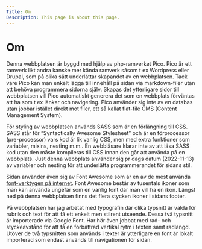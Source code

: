 ```yaml
---
Title: Om
Description: This page is about this page.
---
```


Om
==========================

Denna webbplatsen är byggd med hjälp av php-ramverket Pico. Pico är ett ramverk likt andra kanske mer kända ramverk såsom t ex Wordpress eller Drupal, som på olika sätt underlättar skapandet av en webbplatsen. Tack vare Pico kan man enkelt lägga till innehåll på sidan via markdown-filer utan att behöva programmera sidorna själv. Skapas det ytterligare sidor till webbplatsen vill Pico automatiskt generera det som en webbplats förväntas att ha som t ex länkar och navigering. Pico använder sig inte av en databas utan jobbar istället direkt mot filer, ett så kallat flat-file CMS (Content Management System).

För styling av webbplatsen används SASS som är en förlängning till CSS. SASS står för “Syntactically Awesome Stylesheet” och är en förprocessor (pre-processor) vars kod är lik vanlig CSS, men med extra funktioner som variabler, mixins, nesting m.m.. En webbläsare klarar inte av att läsa SASS kod utan den måste kompileras till CSS innan den går att använda på en webbplats. Just denna webbplats använder sig pr dags datum (2022-11-13) av variabler och nesting för att underlätta programmerandet för sidans stil.

Sidan använder även sig av Font Awesome som är en av de mest använda [font-verktygen på internet](http://www.wappalyzer.com/technologies/font-scripts). Font Awesome består av tusentals ikoner som man kan använda ungefär som en vanlig font där man vill ha en ikon. Längst ned på denna webbplatsen finns det flera stycken ikoner i sidans footer.

På webbplatsen har jag arbetat med typografin där olika typsnitt är valda för rubrik och text för att få ett enkelt men stilrent utseende. Dessa två typsnitt är importerade via Google Font. Har här även jobbat med rad- och styckeavstånd för att få en förbättrad vertikal rytm i texten samt radlängd. Utöver de två typsnitten som används i texter är ytterligare en font är lokalt importerad som endast används till navigationen för sidan. 
